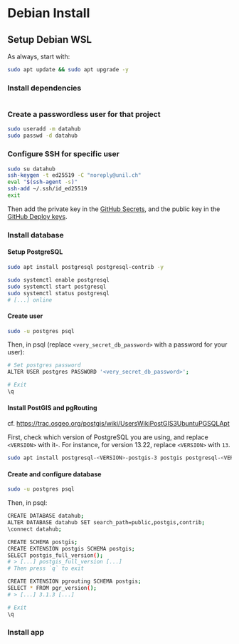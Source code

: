 # Debian Install

## Setup Debian WSL

As always, start with:

```bash
sudo apt update && sudo apt upgrade -y
```

### Install dependencies

```bash

```

### Create a passwordless user for that project

```bash
sudo useradd -m datahub
sudo passwd -d datahub
```

### Configure SSH for specific user

```bash
sudo su datahub
ssh-keygen -t ed25519 -C "noreply@unil.ch"
eval "$(ssh-agent -s)"
ssh-add ~/.ssh/id_ed25519
exit
```

Then add the private key in the [GitHub Secrets](https://github.unil.ch/ci-dcsr/Corv/settings/secrets/actions), and the public key in the [GitHub Deploy keys](https://github.unil.ch/ci-dcsr/Corv/settings/keys).

### Install database

#### Setup PostgreSQL

```bash
sudo apt install postgresql postgresql-contrib -y

sudo systemctl enable postgresql
sudo systemctl start postgresql
sudo systemctl status postgresql
# [...] online
```

#### Create user

```bash
sudo -u postgres psql
```

Then, in psql (replace `<very_secret_db_password>` with a password for your user):

```bash
# Set postgres password
ALTER USER postgres PASSWORD '<very_secret_db_password>';

# Exit
\q
```

#### Install PostGIS and pgRouting

cf. https://trac.osgeo.org/postgis/wiki/UsersWikiPostGIS3UbuntuPGSQLApt

First, check which version of PostgreSQL you are using, and replace `<VERSION>` with it-. For instance, for version 13.22, replace `<VERSION>` with `13`.

```bash
sudo apt install postgresql-<VERSION>-postgis-3 postgis postgresql-<VERSION>-pgrouting osm2pgrouting -y
```

#### Create and configure database

```bash
sudo -u postgres psql
```

Then, in psql:

```bash
CREATE DATABASE datahub;
ALTER DATABASE datahub SET search_path=public,postgis,contrib;
\connect datahub;

CREATE SCHEMA postgis;
CREATE EXTENSION postgis SCHEMA postgis;
SELECT postgis_full_version();
# > [...] postgis_full_version [...]
# Then press `q` to exit

CREATE EXTENSION pgrouting SCHEMA postgis;
SELECT * FROM pgr_version();
# > [...] 3.1.3 [...]

# Exit
\q
```

### Install app

